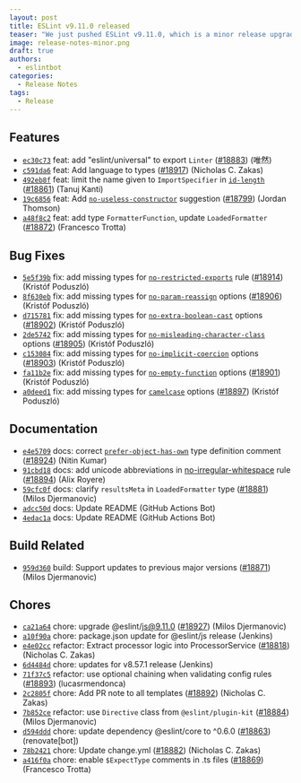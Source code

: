 ```yaml
---
layout: post
title: ESLint v9.11.0 released
teaser: "We just pushed ESLint v9.11.0, which is a minor release upgrade of ESLint. This release adds some new features and fixes several bugs found in the previous release."
image: release-notes-minor.png
draft: true
authors:
  - eslintbot
categories:
  - Release Notes
tags:
  - Release
---
```









## Features


* [`ec30c73`](https://github.com/eslint/eslint/commit/ec30c7349e0bc2c37465a036e8c7ea3318ac2328) feat: add "eslint/universal" to export `Linter` ([#18883](https://github.com/eslint/eslint/issues/18883)) (唯然)
* [`c591da6`](https://github.com/eslint/eslint/commit/c591da68d4a96aa28df68f4eff7641f42af82b15) feat: Add language to types ([#18917](https://github.com/eslint/eslint/issues/18917)) (Nicholas C. Zakas)
* [`492eb8f`](https://github.com/eslint/eslint/commit/492eb8f34ebbc5c9d1dbfcf4dd06b8dde8d1df74) feat: limit the name given to `ImportSpecifier` in [`id-length`](/docs/rules/id-length) ([#18861](https://github.com/eslint/eslint/issues/18861)) (Tanuj Kanti)
* [`19c6856`](https://github.com/eslint/eslint/commit/19c685608d134d9120a129cc80c0ba7f8f016aa3) feat: Add [`no-useless-constructor`](/docs/rules/no-useless-constructor) suggestion ([#18799](https://github.com/eslint/eslint/issues/18799)) (Jordan Thomson)
* [`a48f8c2`](https://github.com/eslint/eslint/commit/a48f8c29b58c27d87dbf202d55a5770d678d37d6) feat: add type `FormatterFunction`, update `LoadedFormatter` ([#18872](https://github.com/eslint/eslint/issues/18872)) (Francesco Trotta)






## Bug Fixes


* [`5e5f39b`](https://github.com/eslint/eslint/commit/5e5f39b82535f59780ce4be56d01fd1466029c25) fix: add missing types for [`no-restricted-exports`](/docs/rules/no-restricted-exports) rule ([#18914](https://github.com/eslint/eslint/issues/18914)) (Kristóf Poduszló)
* [`8f630eb`](https://github.com/eslint/eslint/commit/8f630eb5794ef9fe38e0b8f034287650def634bd) fix: add missing types for [`no-param-reassign`](/docs/rules/no-param-reassign) options ([#18906](https://github.com/eslint/eslint/issues/18906)) (Kristóf Poduszló)
* [`d715781`](https://github.com/eslint/eslint/commit/d71578124f14d6da3fa5ab5cc391bb6c9ac3ffcf) fix: add missing types for [`no-extra-boolean-cast`](/docs/rules/no-extra-boolean-cast) options ([#18902](https://github.com/eslint/eslint/issues/18902)) (Kristóf Poduszló)
* [`2de5742`](https://github.com/eslint/eslint/commit/2de5742682ec45e24dca9ca7faaa45330497fca9) fix: add missing types for [`no-misleading-character-class`](/docs/rules/no-misleading-character-class) options ([#18905](https://github.com/eslint/eslint/issues/18905)) (Kristóf Poduszló)
* [`c153084`](https://github.com/eslint/eslint/commit/c153084250673b31bed46e3fe6af7a65b4ce8d6f) fix: add missing types for [`no-implicit-coercion`](/docs/rules/no-implicit-coercion) options ([#18903](https://github.com/eslint/eslint/issues/18903)) (Kristóf Poduszló)
* [`fa11b2e`](https://github.com/eslint/eslint/commit/fa11b2ede6e5dc1f55dfe4b9b65d9760828900e8) fix: add missing types for [`no-empty-function`](/docs/rules/no-empty-function) options ([#18901](https://github.com/eslint/eslint/issues/18901)) (Kristóf Poduszló)
* [`a0deed1`](https://github.com/eslint/eslint/commit/a0deed122a9676fab07b903c8d16fbf60b92eadf) fix: add missing types for [`camelcase`](/docs/rules/camelcase) options ([#18897](https://github.com/eslint/eslint/issues/18897)) (Kristóf Poduszló)




## Documentation


* [`e4e5709`](https://github.com/eslint/eslint/commit/e4e570952249d1c4fde59c79a0f49a38490b72c9) docs: correct [`prefer-object-has-own`](/docs/rules/prefer-object-has-own) type definition comment ([#18924](https://github.com/eslint/eslint/issues/18924)) (Nitin Kumar)
* [`91cbd18`](https://github.com/eslint/eslint/commit/91cbd18c70dee2ef73de8d8e43f2c744fd173934) docs: add unicode abbreviations in [no-irregular-whitespace](/docs/rules/no-irregular-whitespace) rule ([#18894](https://github.com/eslint/eslint/issues/18894)) (Alix Royere)
* [`59cfc0f`](https://github.com/eslint/eslint/commit/59cfc0f1b3bbb62260602579f79bd1c36ab5a00f) docs: clarify `resultsMeta` in `LoadedFormatter` type ([#18881](https://github.com/eslint/eslint/issues/18881)) (Milos Djermanovic)
* [`adcc50d`](https://github.com/eslint/eslint/commit/adcc50dbf1fb98c0884f841e2a627796a4490373) docs: Update README (GitHub Actions Bot)
* [`4edac1a`](https://github.com/eslint/eslint/commit/4edac1a325a832804f76602736a86217b40f69ac) docs: Update README (GitHub Actions Bot)






## Build Related


* [`959d360`](https://github.com/eslint/eslint/commit/959d360be597d3112b10590018cd52f1d98712d6) build: Support updates to previous major versions ([#18871](https://github.com/eslint/eslint/issues/18871)) (Milos Djermanovic)




## Chores


* [`ca21a64`](https://github.com/eslint/eslint/commit/ca21a64ed0f59adb9dadcef2fc8f7248879edbd3) chore: upgrade @eslint/js@9.11.0 ([#18927](https://github.com/eslint/eslint/issues/18927)) (Milos Djermanovic)
* [`a10f90a`](https://github.com/eslint/eslint/commit/a10f90af35aea9ac555b1f33106fbba1027d774e) chore: package.json update for @eslint/js release (Jenkins)
* [`e4e02cc`](https://github.com/eslint/eslint/commit/e4e02cc6938f38ad5028bb8ad82f52460a18dea5) refactor: Extract processor logic into ProcessorService ([#18818](https://github.com/eslint/eslint/issues/18818)) (Nicholas C. Zakas)
* [`6d4484d`](https://github.com/eslint/eslint/commit/6d4484d9c19e4132f3dee948174a543dbbb5d30f) chore: updates for v8.57.1 release (Jenkins)
* [`71f37c5`](https://github.com/eslint/eslint/commit/71f37c5bf04afb704232d312cc6c72c957d1c14e) refactor: use optional chaining when validating config rules ([#18893](https://github.com/eslint/eslint/issues/18893)) (lucasrmendonca)
* [`2c2805f`](https://github.com/eslint/eslint/commit/2c2805f8ee0fb1f27f3e442de248f45e5a98a067) chore: Add PR note to all templates ([#18892](https://github.com/eslint/eslint/issues/18892)) (Nicholas C. Zakas)
* [`7b852ce`](https://github.com/eslint/eslint/commit/7b852ce59e6ed56931c080aa46ab548fa57feffc) refactor: use `Directive` class from `@eslint/plugin-kit` ([#18884](https://github.com/eslint/eslint/issues/18884)) (Milos Djermanovic)
* [`d594ddd`](https://github.com/eslint/eslint/commit/d594ddd2cc9b0c251291ea12fbd14ccd2ee32ac7) chore: update dependency @eslint/core to ^0.6.0 ([#18863](https://github.com/eslint/eslint/issues/18863)) (renovate[bot])
* [`78b2421`](https://github.com/eslint/eslint/commit/78b2421e28f29206fe120ae1b03804b1b79e6324) chore: Update change.yml ([#18882](https://github.com/eslint/eslint/issues/18882)) (Nicholas C. Zakas)
* [`a416f0a`](https://github.com/eslint/eslint/commit/a416f0a270e922c86e8571e94a30fc87d72fa873) chore: enable `$ExpectType` comments in .ts files ([#18869](https://github.com/eslint/eslint/issues/18869)) (Francesco Trotta)


